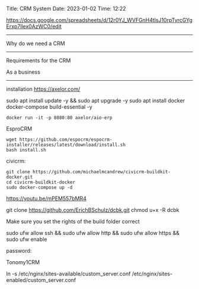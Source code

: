 Title: CRM System
Date: 2023-01-02
Time: 12:22

https://docs.google.com/spreadsheets/d/12r0YJ_WVFGnH4tlsJ10rpTyrcGYgErxp7llex0AzWC0/edit

---
Why do we need a CRM

--- 
Requirements for the CRM

As a business


--- 
installation https://axelor.com/

sudo apt install update -y && sudo apt upgrade -y
sudo apt install docker docker-compose build-essential -y
```shell
docker run -it -p 8080:80 axelor/aio-erp
```

EsproCRM
```
wget https://github.com/espocrm/espocrm-installer/releases/latest/download/install.sh
bash install.sh
```

civicrm:


```
git clone https://github.com/michaelmcandrew/civicrm-buildkit-docker.git
cd civicrm-buildkit-docker
sudo docker-compose up -d
```

https://youtu.be/mPEM557bMR4

git clone  https://github.com/ErichBSchulz/dcbk.git
chmod u+x -R dcbk 

Make sure you set the rights of the build folder correct



sudo ufw allow ssh && sudo ufw allow http && sudo ufw allow https && sudo ufw enable



password:

Tonomy1CRM



ln -s /etc/nginx/sites-available/custom_server.conf /etc/nginx/sites-enabled/custom_server.conf

